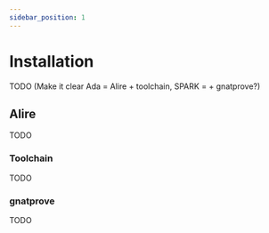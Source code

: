 ```yaml
---
sidebar_position: 1
---
```


# Installation

TODO (Make it clear Ada = Alire + toolchain, SPARK = + gnatprove?)

## Alire

TODO

### Toolchain

TODO

### gnatprove

TODO
